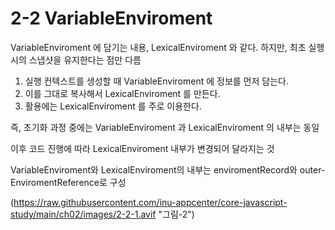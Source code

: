 # 2-2 VariableEnviroment

VariableEnviroment 에 담기는 내용, LexicalEnviroment 와 같다. 하지만, 최초 실행 시의 스냅샷을 유지한다는 점만 다름

1. 실행 컨텍스트를 생성할 때 VariableEnviroment 에 정보를 먼저 담는다.
2. 이를 그대로 복사해서 LexicalEnviroment 를 만든다.
3. 활용에는 LexicalEnviroment 를 주로 이용한다.

즉, 초기화 과정 중에는 VariableEnviroment 과 LexicalEnviroment 의 내부는 동일

이후 코드 진행에 따라 LexicalEnviroment 내부가 변경되어 달라지는 것

VariableEnviroment와 LexicalEnviroment의 내부는 enviromentRecord와 outer-EnviromentReference로 구성

(https://raw.githubusercontent.com/inu-appcenter/core-javascript-study/main/ch02/images/2-2-1.avif "그림-2")
